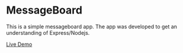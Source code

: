 # MessageBoard
This is a simple messageboard app. The app was developed to get an understanding of Express/Nodejs.

[Live Demo](https://peaceful-ravine-60932.herokuapp.com/)
